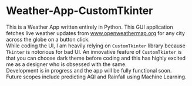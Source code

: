 # Weather-App-CustomTkinter
This is a Weather App written entirely in Python. This GUI application fetches live weather updates from www.openweathermap.org for any city across the globe on a button click.</br>
While coding the UI, I am heavily relying on `CustomTkinter` library because `Tkinter` is notorious for bad UI. An innovative feature of `CustomTkinter` is that you can choose dark theme before coding and this has highly excited me as a designer who is obsessed with the same.</br>
Development is in progress and the app will be fully functional soon.</br>
Future scopes include predicting AQI and Rainfall using Machine Learning.
